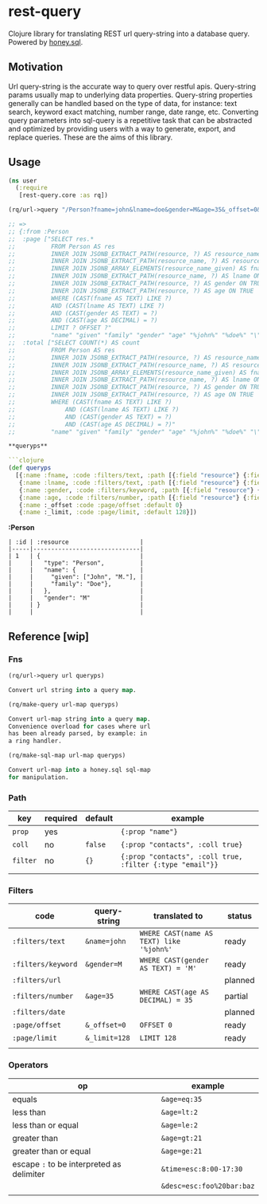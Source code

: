 # rest-query

Clojure library for translating REST url query-string into a database query. Powered by [honey.sql](https://github.com/seancorfield/honeysql).

## Motivation

Url query-string is the accurate way to query over restful apis. Query-string params usually map to underlying data properties. Query-string properties generally can be handled based on the type of data, for instance: text search, keyword exact matching, number range, date range, etc. Converting query parameters into sql-query is a repetitive task that can be abstracted and optimized by providing users with a way to generate, export, and replace queries. These are the aims of this library.

## Usage

```clj
(ns user
  (:require
   [rest-query.core :as rq])

(rq/url->query "/Person?fname=john&lname=doe&gender=M&age=35&_offset=0&_limit=5" queryps)

;; =>
;; {:from :Person
;;  :page ["SELECT res.*
;;          FROM Person AS res 
;;          INNER JOIN JSONB_EXTRACT_PATH(resource, ?) AS resource_name ON TRUE 
;;          INNER JOIN JSONB_EXTRACT_PATH(resource_name, ?) AS resource_name_given ON TRUE 
;;          INNER JOIN JSONB_ARRAY_ELEMENTS(resource_name_given) AS fname ON TRUE 
;;          INNER JOIN JSONB_EXTRACT_PATH(resource_name, ?) AS lname ON TRUE 
;;          INNER JOIN JSONB_EXTRACT_PATH(resource, ?) AS gender ON TRUE 
;;          INNER JOIN JSONB_EXTRACT_PATH(resource, ?) AS age ON TRUE 
;;          WHERE (CAST(fname AS TEXT) LIKE ?) 
;;          AND (CAST(lname AS TEXT) LIKE ?) 
;;          AND (CAST(gender AS TEXT) = ?) 
;;          AND (CAST(age AS DECIMAL) = ?) 
;;          LIMIT ? OFFSET ?"
;;          "name" "given" "family" "gender" "age" "%john%" "%doe%" "\"M\"" 35M 5 0]
;;  :total ["SELECT COUNT(*) AS count
;;          FROM Person AS res 
;;          INNER JOIN JSONB_EXTRACT_PATH(resource, ?) AS resource_name ON TRUE 
;;          INNER JOIN JSONB_EXTRACT_PATH(resource_name, ?) AS resource_name_given ON TRUE 
;;          INNER JOIN JSONB_ARRAY_ELEMENTS(resource_name_given) AS fname ON TRUE 
;;          INNER JOIN JSONB_EXTRACT_PATH(resource_name, ?) AS lname ON TRUE 
;;          INNER JOIN JSONB_EXTRACT_PATH(resource, ?) AS gender ON TRUE 
;;          INNER JOIN JSONB_EXTRACT_PATH(resource, ?) AS age ON TRUE 
;;          WHERE (CAST(fname AS TEXT) LIKE ?) 
;;              AND (CAST(lname AS TEXT) LIKE ?) 
;;              AND (CAST(gender AS TEXT) = ?) 
;;              AND (CAST(age AS DECIMAL) = ?)"
;;          "name" "given" "family" "gender" "age" "%john%" "%doe%" "\"M\"" 35M]}```

**queryps**

```clojure
(def queryps
  [{:name :fname, :code :filters/text, :path [{:field "resource"} {:field "name"} {:field "given", :coll true}]}
   {:name :lname, :code :filters/text, :path [{:field "resource"} {:field "name"} {:field "family"}]}
   {:name :gender, :code :filters/keyword, :path [{:field "resource"} {:field "gender"}]},
   {:name :age, :code :filters/number, :path [{:field "resource"} {:field "age"}]},
   {:name :_offset :code :page/offset :default 0}
   {:name :_limit, :code :page/limit, :default 128}])
```

**:Person**

```
| :id | :resource                    |
|-----|------------------------------|
| 1   | {                            |
|     |   "type": "Person",          |
|     |   "name": {                  |
|     |     "given": ["John", "M."], |
|     |     "family": "Doe"},        |
|     |   },                         |
|     |   "gender": "M"              |
|     | }                            |
|     |                              |
```

## Reference [wip]

### Fns

``` clojure
(rq/url->query url queryps)

Convert url string into a query map.
```

``` clojure
(rq/make-query url-map queryps)

Convert url-map string into a query map. 
Convenience overload for cases where url 
has been already parsed, by example: in 
a ring handler.
```

``` clojure
(rq/make-sql-map url-map queryps)

Convert url-map into a honey.sql sql-map 
for manipulation.
```

### Path

| key      | required | default | example                                                   |
|----------|----------|---------|-----------------------------------------------------------|
| `prop`   | yes      |         | `{:prop "name"}`                                          |
| `coll`   | no       | `false` | `{:prop "contacts", :coll true}`                          |
| `filter` | no       | `{}`    | `{:prop "contacts", :coll true, :filter {:type "email"}}` |
|          |          |         |                                                           |

### Filters

| code               | query-string  | translated to                            | status  |
|--------------------|---------------|------------------------------------------|---------|
| `:filters/text`    | `&name=john`  | `WHERE CAST(name AS TEXT) like '%john%'` | ready   |
| `:filters/keyword` | `&gender=M`   | `WHERE CAST(gender AS TEXT) = 'M'`       | ready   |
| `:filters/url`     |               |                                          | planned |
| `:filters/number`  | `&age=35`     | `WHERE CAST(age AS DECIMAL) = 35`        | partial |
| `:filters/date`    |               |                                          | planned |
| `:page/offset`     | `&_offset=0`  | `OFFSET 0`                               | ready   |
| `:page/limit`      | `&_limit=128` | `LIMIT 128`                              | ready   |
|                    |               |                                          |         |

### Operators

| op                                        | example                   |
|-------------------------------------------|---------------------------|
| equals                                    | `&age=eq:35`              |
| less than                                 | `&age=lt:2`               |
| less than or equal                        | `&age=le:2`               |
| greater than                              | `&age=gt:21`              |
| greater than or equal                     | `&age=ge:21`              |
| escape `:` to be interpreted as delimiter | `&time=esc:8:00-17:30`    |
|                                           | `&desc=esc:foo%20bar:baz` |
|                                           |                           |
    
